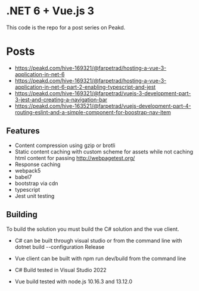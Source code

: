 # .NET 6 + Vue.js 3

This code is the repo for a post series on Peakd. 

# Posts
* https://peakd.com/hive-169321/@farpetrad/hosting-a-vue-3-application-in-net-6
* https://peakd.com/hive-169321/@farpetrad/hosting-a-vue-3-application-in-net-6-part-2-enabling-typescript-and-jest
* https://peakd.com/hive-169321/@farpetrad/vuejs-3-development-part-3-jest-and-creating-a-navigation-bar
* https://peakd.com/hive-163521/@farpetrad/vuejs-development-part-4-routing-eslint-and-a-simple-component-for-boostrap-nav-item


## Features
 * Content compression using gzip or brotli 
 * Static content caching with custom scheme for assets while not caching html content for passing http://webpagetest.org/ 
 * Response caching
 * webpack5
 * babel7
 * bootstrap via cdn
 * typescript
 * Jest unit testing


## Building
To build the solution you must build the C# solution and the vue client.  
* C# can be built through visual studio or from the command line with dotnet build --configuration Release
* Vue client can be built with npm run dev/build from the command line

* C# Build tested in Visual Studio 2022
* Vue build tested with node.js 10.16.3 and 13.12.0
